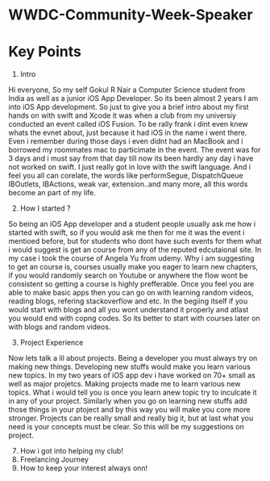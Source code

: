 # WWDC-Community-Week-Speaker

# Key Points

1. Intro

Hi everyone, So my self Gokul R Nair a Computer Science student from India as well as a junior iOS App Developer. So its been almost 2 years I am into iOS App development. So just to give you a brief intro about my first hands on with swift and Xcode it was when a club from my universiy conducted an event called iOS Fusion. To be rally frank i dint even knew whats the evnet about, just because it had iOS in the name i went there. Even i remember during those days i even didnt had an MacBook and i borrowed my roommates mac to particimate in the event. The event was for 3 days and i must say from that day till now its been hardly any day i have not worked on swift. I just really got in love with the swift language. And i feel you all can corelate, the words like performSegue, DispatchQueue IBOutlets, IBActions, weak var, extension..and many more, all this words become an part of my life. 

2. How I started ?

So being an iOS App developer and a student people usually ask me how i started with swift, so if you would ask me then for me it was the event i mentioed before, but for students who dont have such events for them what i would suggest is get an course from any of the reputed edcutaional site. In my case i took the course of Angela Yu from udemy. Why i am suggesting to get an course is, courses usually make you eager to learn new chapters, if you would randomly search on Youtube or anywhere the flow wont be consistent so getting a course is highly prefferable. Once you feel you are able to make basic apps then you can go on with learning random videos, reading blogs, refering stackoverflow and etc. In the begiing itself if you would start with blogs and all you wont understand it properly and atlast you would end with copng codes. So its better to start with courses later on with blogs and random videos.

3. Project Experience

Now lets talk a lil about projects. Being a developer you must always try on making new things. Developing new stuffs would make you learn various new topics. In my two years of iOS app dev i have worked on 70+ small as well as major projetcs. Making projects made me to learn various new topics. What i would tell you is once you learn anew topic try to inculcate it in any of your project. Similarly when you go on learning new stuffs add those things in your ptoject and by this way you will make you core more stronger. Projects can be really small and really big it, but at last what you need is your concepts must be clear. So this will be my suggestions on project.

7. How i got into helping my club!
8. Freelancing Journey
9. How to keep your interest always onn!
